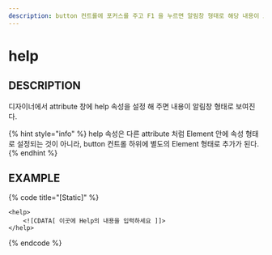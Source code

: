 ```yaml
---
description: button 컨트롤에 포커스를 주고 F1 을 누르면 알림창 형태로 해당 내용이 보여진다.
---
```


# help

## DESCRIPTION

디자이너에서 attribute 창에 help 속성을 설정 해 주면 내용이 알림창 형태로 보여진다.

{% hint style="info" %}
help 속성은 다른 attribute 처럼 Element 안에 속성 형태로 설정되는 것이 아니라, button 컨트롤 하위에 별도의 Element 형태로 추가가 된다.
{% endhint %}

## EXAMPLE

{% code title="\[Static\]" %}
```markup
<help>
    <![CDATA[ 이곳에 Help의 내용을 입력하세요 ]]> 
</help>
```
{% endcode %}

